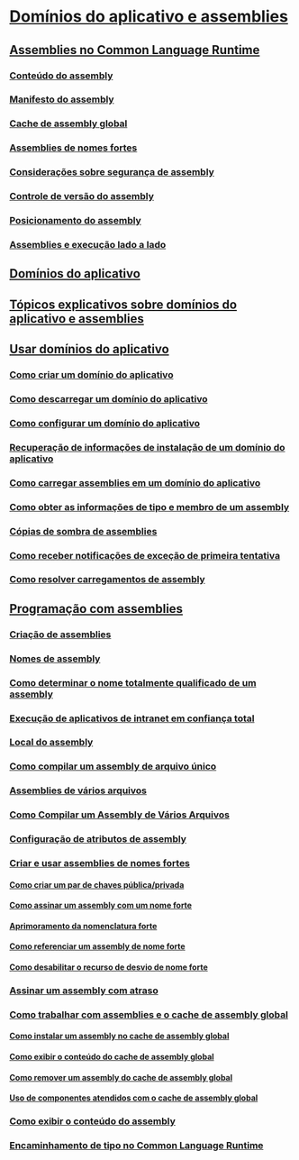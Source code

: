 # [Domínios do aplicativo e assemblies](index.md)
## [Assemblies no Common Language Runtime](assemblies-in-the-common-language-runtime.md)
### [Conteúdo do assembly](assembly-contents.md)
### [Manifesto do assembly](assembly-manifest.md)
### [Cache de assembly global](gac.md)
### [Assemblies de nomes fortes](strong-named-assemblies.md)
### [Considerações sobre segurança de assembly](assembly-security-considerations.md)
### [Controle de versão do assembly](assembly-versioning.md)
### [Posicionamento do assembly](assembly-placement.md)
### [Assemblies e execução lado a lado](assemblies-and-side-by-side-execution.md)
## [Domínios do aplicativo](application-domains.md)
## [Tópicos explicativos sobre domínios do aplicativo e assemblies](application-domains-and-assemblies-how-to-topics.md)
## [Usar domínios do aplicativo](use.md)
### [Como criar um domínio do aplicativo](how-to-create-an-application-domain.md)
### [Como descarregar um domínio do aplicativo](how-to-unload-an-application-domain.md)
### [Como configurar um domínio do aplicativo](how-to-configure-an-application-domain.md)
### [Recuperação de informações de instalação de um domínio do aplicativo](retrieve-setup-information.md)
### [Como carregar assemblies em um domínio do aplicativo](how-to-load-assemblies-into-an-application-domain.md)
### [Como obter as informações de tipo e membro de um assembly](how-to-obtain-type-and-member-information-from-an-assembly.md)
### [Cópias de sombra de assemblies](shadow-copy-assemblies.md)
### [Como receber notificações de exceção de primeira tentativa](how-to-receive-first-chance-exception-notifications.md)
### [Como resolver carregamentos de assembly](resolve-assembly-loads.md)
## [Programação com assemblies](programming-with-assemblies.md)
### [Criação de assemblies](create-assemblies.md)
### [Nomes de assembly](assembly-names.md)
### [Como determinar o nome totalmente qualificado de um assembly](how-to-determine-assembly-fully-qualified-name.md)
### [Execução de aplicativos de intranet em confiança total](running-intranet-applications-in-full-trust.md)
### [Local do assembly](assembly-location.md)
### [Como compilar um assembly de arquivo único](how-to-build-a-single-file-assembly.md)
### [Assemblies de vários arquivos](multifile-assemblies.md)
### [Como Compilar um Assembly de Vários Arquivos](how-to-build-a-multifile-assembly.md)
### [Configuração de atributos de assembly](set-assembly-attributes.md)
### [Criar e usar assemblies de nomes fortes](create-and-use-strong-named-assemblies.md)
#### [Como criar um par de chaves pública/privada](how-to-create-a-public-private-key-pair.md)
#### [Como assinar um assembly com um nome forte](how-to-sign-an-assembly-with-a-strong-name.md)
#### [Aprimoramento da nomenclatura forte](enhanced-strong-naming.md)
#### [Como referenciar um assembly de nome forte](how-to-reference-a-strong-named-assembly.md)
#### [Como desabilitar o recurso de desvio de nome forte](how-to-disable-the-strong-name-bypass-feature.md)
### [Assinar um assembly com atraso](delay-sign-assembly.md)
### [Como trabalhar com assemblies e o cache de assembly global](working-with-assemblies-and-the-gac.md)
#### [Como instalar um assembly no cache de assembly global](how-to-install-an-assembly-into-the-gac.md)
#### [Como exibir o conteúdo do cache de assembly global](how-to-view-the-contents-of-the-gac.md)
#### [Como remover um assembly do cache de assembly global](how-to-remove-an-assembly-from-the-gac.md)
#### [Uso de componentes atendidos com o cache de assembly global](use-serviced-components-with-the-gac.md)
### [Como exibir o conteúdo do assembly](how-to-view-assembly-contents.md)
### [Encaminhamento de tipo no Common Language Runtime](type-forwarding-in-the-common-language-runtime.md)
